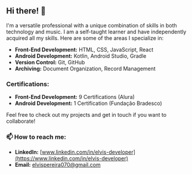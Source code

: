## Hi there! 👋

I'm a versatile professional with a unique combination of skills in both technology and music. I am a self-taught learner and have independently acquired all my skills. Here are some of the areas I specialize in:

- **Front-End Development:** HTML, CSS, JavaScript, React
- **Android Development:** Kotlin, Android Studio, Gradle
- **Version Control:** Git, GitHub
- **Archiving:** Document Organization, Record Management

### Certifications:
- **Front-End Development:** 9 Certifications (Alura)
- **Android Development:** 1 Certification (Fundação Bradesco)

Feel free to check out my projects and get in touch if you want to collaborate!

### 📫 How to reach me:
- **LinkedIn:** [www.linkedin.com/in/elvis-developer](https://www.linkedin.com/in/elvis-developer)
- **Email:** [elvispereira070@gmail.com](mailto:elvispereira070@gmail.com)
